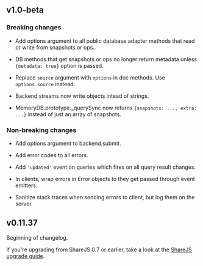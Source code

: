## v1.0-beta

### Breaking changes

* Add options argument to all public database adapter methods that read
  or write from snapshots or ops.

* DB methods that get snapshots or ops no longer return metadata unless
  `{metadata: true}` option is passed.

* Replace `source` argument with `options` in doc methods. Use `options.source`
  instead.

* Backend streams now write objects intead of strings.

* MemoryDB.prototype._querySync now returns `{snapshots: ..., extra: ...}`
  instead of just an array of snapshots.

### Non-breaking changes

* Add options argument to backend.submit.

* Add error codes to all errors.

* Add `'updated'` event on queries which fires on all query result changes.

* In clients, wrap errors in Error objects to they get passed through event
  emitters.

* Sanitize stack traces when sending errors to client, but log them on the
  server.

## v0.11.37

Beginning of changelog.

If you're upgrading from ShareJS 0.7 or earlier,
take a look at the [ShareJS upgrade guide](docs/upgrading-from-sharejs.md).
